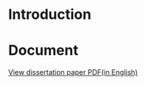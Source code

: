 # Introduction


# Document
<a href="1201_Analysis_and_Application_of_Distributed_Event_triggered_Algorithm_for_Matrix_variable_Convex_Optimization.pdf" target="_blank">View dissertation paper PDF(in English)</a>